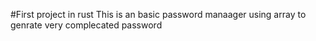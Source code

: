 #First project in rust
This is an basic password manaager using array to genrate very complecated password 